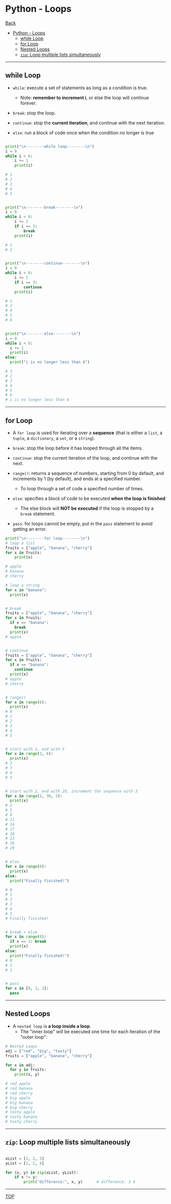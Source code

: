 # Python - Loops

[Back](../index.md)

- [Python - Loops](#python---loops)
  - [while Loop](#while-loop)
  - [for Loop](#for-loop)
  - [Nested Loops](#nested-loops)
  - [`zip`: Loop multiple lists simultaneously](#zip-loop-multiple-lists-simultaneously)

---

## while Loop

- `while`: execute a set of statements as long as a condition is true.

  - Note: **remember to increment i**, or else the loop will continue forever.

- `break`: stop the loop.

- `continue`: stop the **current iteration**, and continue with the next iteration.

- `else`: run a block of code once when the condition no longer is true

```py

print("\n--------while loop--------\n")
i = 0
while i < 6:
    i += 1
    print(i)

# 1
# 2
# 3
# 4
# 5


print("\n--------break--------\n")
i = 0
while i < 6:
    i += 1
    if i == 3:
        break
    print(i)

# 1
# 2


print("\n--------continue--------\n")
i = 0
while i < 6:
    i += 1
    if i == 3:
        continue
    print(i)

# 1
# 2
# 4
# 5
# 6


print("\n--------else--------\n")
i = 0
while i < 6:
  i += 1
  print(i)
else:
  print("i is no longer less than 6")

# 1
# 2
# 3
# 4
# 5
# 6
# i is no longer less than 6
```

---

## for Loop

- A `for loop` is used for iterating over a **sequence** (that is either a `list`, a `tuple`, a `dictionary`, a `set`, or a `string`).

- `break`: stop the loop before it has looped through all the items.

- `continue`: stop the current iteration of the loop, and continue with the next.

- `range()`: returns a sequence of numbers, starting from 0 by default, and increments by 1 (by default), and ends at a specified number.

  - To loop through a set of code a specified number of times.

- `else`: specifies a block of code to be executed **when the loop is finished**

  - The else block will **NOT be executed** if the loop is stopped by a `break` statement.

- `pass`: for loops cannot be empty, put in the `pass` statement to avoid getting an error.

```py
print("\n--------for loop--------\n")
# loop a list
fruits = ["apple", "banana", "cherry"]
for x in fruits:
    print(x)

# apple
# banana
# cherry

# loop a string
for x in "banana":
  print(x)


# break
fruits = ["apple", "banana", "cherry"]
for x in fruits:
  if x == "banana":
    break
  print(x)
# apple


# continue
fruits = ["apple", "banana", "cherry"]
for x in fruits:
  if x == "banana":
    continue
  print(x)
# apple
# cherry


# range()
for x in range(6):
  print(x)
# 0
# 1
# 2
# 3
# 4
# 5


# start with 2, end with 5
for x in range(2, 6):
  print(x)
# 2
# 3
# 4
# 5


# start with 2, end with 29, increment the sequence with 3
for x in range(2, 30, 3):
  print(x)
# 2
# 5
# 8
# 11
# 14
# 17
# 20
# 23
# 26
# 29


# else
for x in range(6):
  print(x)
else:
  print("Finally finished!")

# 0
# 1
# 2
# 3
# 4
# 5
# Finally finished!


# break + else
for x in range(6):
  if x == 3: break
  print(x)
else:
  print("Finally finished!")
# 0
# 1
# 2


# pass
for x in [0, 1, 2]:
  pass
```

---

## Nested Loops

- A `nested loop` is **a loop inside a loop**.
  - The "inner loop" will be executed one time for each iteration of the "outer loop":

```py
# Nested Loops
adj = ["red", "big", "tasty"]
fruits = ["apple", "banana", "cherry"]

for x in adj:
  for y in fruits:
    print(x, y)

# red apple
# red banana
# red cherry
# big apple
# big banana
# big cherry
# tasty apple
# tasty banana
# tasty cherry
```

---

## `zip`: Loop multiple lists simultaneously

```py

xList = [1, 2, 3]
yList = [1, 2, 4]

for (x, y) in zip(xList, yList):
    if x != y:
        print("difference:", x, y)      # difference: 3 4


```

---

[TOP](#python---loops)
